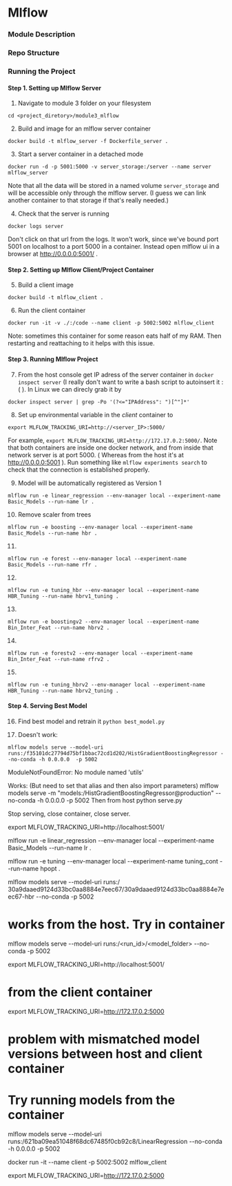 # Mlflow

### Module Description

### Repo Structure

### Running the Project

#### Step 1. Setting up Mlflow Server

1. Navigate to module 3 folder on your filesystem
```
cd <project_diretory>/module3_mlflow
```
2. Build and image for an mlflow server container
```
docker build -t mlflow_server -f Dockerfile_server .
```
3. Start a server container in a detached mode
```
docker run -d -p 5001:5000 -v server_storage:/server --name server mlflow_server
```
Note that all the data will be stored in a named volume `server_storage` and will be accessible only through the mlflow server. (I guess we can link another container to that storage if that's really needed.)

4. Check that the server is running
```
docker logs server
```
Don't click on that url from the logs. It won't work, since we've bound port 5001 on localhost to a port 5000 in a container. Instead open mlflow ui in a browser at http://0.0.0.0:5001/ .

#### Step 2. Setting up Mlflow Client/Project Container

5. Build a client image
```
docker build -t mlflow_client .
```
6. Run the client container
```
docker run -it -v ./:/code --name client -p 5002:5002 mlflow_client
```
Note: sometimes this container for some reason eats half of my RAM. Then restarting and reattaching to it helps with this issue.

#### Step 3. Running Mlflow Project

7. From the host console get IP adress of the server container in `docker inspect server` (I really don't want to write a bash script to autoinsert it :( ). In Linux we can direcly grab it by 
```
docker inspect server | grep -Po '(?<="IPAddress": ")[^"]*'
```
8. Set up environmental variable in the *client* container to
```
export MLFLOW_TRACKING_URI=http://<server_IP>:5000/
```
For example, `export MLFLOW_TRACKING_URI=http://172.17.0.2:5000/`. Note that both containers are inside one docker network, and from inside that network server is at port 5000. ( Whereas from the host it's at http://0.0.0.0:5001 ). Run something like `mlflow experiments search` to check that the connection is established properly.

9. Model will be automatically registered as Version 1
```
mlflow run -e linear_regression --env-manager local --experiment-name Basic_Models --run-name lr .
```
10. Remove scaler from trees
```
mlflow run -e boosting --env-manager local --experiment-name Basic_Models --run-name hbr .
```
11. 
```
mlflow run -e forest --env-manager local --experiment-name Basic_Models --run-name rfr .
```
12. 
```
mlflow run -e tuning_hbr --env-manager local --experiment-name HBR_Tuning --run-name hbrv1_tuning .
```
13. 
```
mlflow run -e boostingv2 --env-manager local --experiment-name Bin_Inter_Feat --run-name hbrv2 .
```
14. 
```
mlflow run -e forestv2 --env-manager local --experiment-name Bin_Inter_Feat --run-name rfrv2 .
```
15. 
```
mlflow run -e tuning_hbrv2 --env-manager local --experiment-name HBR_Tuning --run-name hbrv2_tuning .
```

#### Step 4. Serving Best Model

16. Find best model and retrain it `python best_model.py `

17. Doesn't work:
```
mlflow models serve --model-uri runs:/f35101dc27794d75bf1bbac72cd1d202/HistGradientBoostingRegressor --no-conda -h 0.0.0.0  -p 5002
```
ModuleNotFoundError: No module named 'utils'

Works: (But need to set that alias and then also import parameters)
mlflow models serve -m "models:/HistGradientBoostingRegressor@production" --no-conda -h 0.0.0.0  -p 5002
Then from host
python serve.py

Stop serving, close container, close server.

export MLFLOW_TRACKING_URI=http://localhost:5001/

mlflow run -e linear_regression --env-manager local --experiment-name Basic_Models --run-name lr .

mlflow run -e tuning --env-manager local --experiment-name tuning_cont --run-name hpopt .




mlflow models serve --model-uri runs:/
30a9daaed9124d33bc0aa8884e7eec67/30a9daaed9124d33bc0aa8884e7eec67-hbr --no-conda -p 5002


# works from the host. Try in container
mlflow models serve --model-uri runs:/<run_id>/<model_folder> --no-conda -p 5002

export MLFLOW_TRACKING_URI=http://localhost:5001/

# from the client container
export MLFLOW_TRACKING_URI=http://172.17.0.2:5000

# problem with mismatched model versions between host and client container
# Try running models from the container
mlflow models serve --model-uri runs:/621ba09ea51048f68dc67485f0cb92c8/LinearRegression --no-conda -h 0.0.0.0  -p 5002


docker run -it --name client -p 5002:5002 mlflow_client

export MLFLOW_TRACKING_URI=http://172.17.0.2:5000

